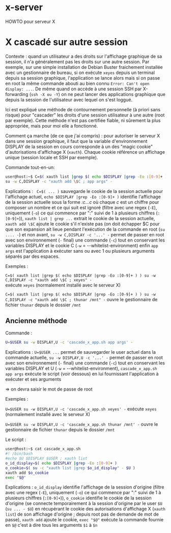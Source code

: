 # x-server
HOWTO pour serveur X

# X cascadé sur autre session
Contexte : quand un utilisateur a des droits sur l'affichage graphique de sa session, il n'a généralement pas les droits sur une autre session. Par exemple, sur une simple installation de Debian Buster fraichement installée avec un gestionnaire de bureau, si on exécute ```xeyes``` depuis un terminal depuis sa session graphique, l'application se lance alors mais si on passe en root la même commande abouti au bien connu ```Error: Can't open display: ...```. De même quand on accède à une session SSH par X-forwarding (```ssh -X ou -Y```) on ne peut lancer des applications graphique que depuis la session de l'utilisateur avec lequel on s'est loggué.

Ici est expliqué une méthode de contournement personnelle (à priori sans risque) pour "cascader" les droits d'une session utilisateur à une autre (root par exemple). Cette méthode n'est pas certifiée fiable, ni sûrement la plus appropriée, mais pour moi elle a fonctionné.

Comment ça marche (de ce que j'ai compris) : pour autoriser le serveur X dans une session graphique, il faut que la variable d'environnement DISPLAY de la session en cours corresponde à un des "magic cookie" d'autorisations d'affichage X (```xauth```). Chaque cookie référence un affichage unique (session locale et SSH par exemple).

Commande tout-en-un:
```sh
user@host:~$ C=$( xauth list |grep $( echo $DISPLAY |grep -Eo :[0-9]+ ) ) \
su -w C,DISPLAY -c "xauth add \$C ; app args" -
```
Explications :
``` C=$( ... )``` sauvegarde le cookie de la session actuelle pour l'affichage actuel, ```echo $DISPLAY |grep -Eo :[0-9]+ )``` identifie l'affichage de la session actuelle sous la forme *:c...c* où chaque *c* est un chiffre pour composer un nombre et ce qui suit est ignoré (filtre avec une regex (```-E```), uniquement (```-o```) ce qui commence par ":" suivi de 1 à plusieurs chiffres (```:[0-9]+```)), ```xauth list | grep ...``` extrait le cookie de la session actuelle, ```xauth add \$C``` ajoute le cookie s'il n'existe pas (on doit échapper \$C pour que son expansion ait lieue pendant l'exécution de la commande en root (```su .... -```) et non avant, ```su -w C,DISPLAY -c '...' -``` permet de passer en root avec son environnement (```-``` final) une commande (```-c```) tout en conservant les variables DISPLAY et le cookie C (```-w``` = --whitelist-environment) enfin ```app args``` est l'application à exécuter sans ou avec 1 ou plusieurs arguments séparés par des espaces.

Exemples :

```C=$( xauth list |grep $( echo $DISPLAY |grep -Eo :[0-9]+ ) ) su -w C,DISPLAY -c "xauth add \$C ; xeyes" -```  
exécute ```xeyes``` (normalement installé avec le serveur X)

```C=$( xauth list |grep $( echo $DISPLAY |grep -Eo :[0-9]+ ) ) su -w C,DISPLAY -c "xauth add \$C ; thunar /mnt" -```   ouvre le gestionnaire de fichier ```thunar``` depuis le dossier ```/mnt```

## Ancienne méthode
Commande :
```sh
U=$USER su -w DISPLAY,U -c 'cascade_x_app.sh app args' -
```
Explications : ```U=$USER ...``` permet de sauvegarder le user actuel dans la commande actuelle, ```su -w DISPLAY,U -c '...' -``` permet de passer en root avec son environnement (```-``` final) une commande (```-c```) tout en conservant les variables DISPLAY et U (```-w``` = --whitelist-environment), ```cascade_x_app.sh app args``` exécute le script (voir dessous) en lui fournissant l'application à exécuter et ses arguments

=> on devra saisir le mot de passe de root

Exemples :

```U=$USER su -w DISPLAY,U -c 'cascade_x_app.sh xeyes' -``` exécute ```xeyes``` (normalement installé avec le serveur X)

```U=$USER su -w DISPLAY,U -c 'cascade_x_app.sh thunar /mnt' -``` ouvre le gestionnaire de fichier ```thunar``` depuis le dossier ```/mnt```

Le script :
```sh
user@host:~$ cat cascade_x_app.sh
#! /bin/bash
#echo $U $DISPLAY $USER ; xauth list
o_id_display=$( echo $DISPLAY |grep -Eo :[0-9]+ )
o_cookie=$( su -c "xauth list |grep $o_id_display" - $U )
xauth add $o_cookie
exec "$@"
```
Explications : ```o_id_display``` identifie l'affichage de la session d'origine (filtre avec une regex (```-E```), uniquement (```-o```) ce qui commence par ":" suivi de 1 à plusieurs chiffres (```:[0-9]+```)), ```o_cookie``` identifie le cookie de la session d'origine (se connecte temporairement à la session d'origine par le user ```$U``` (```su ... - $U```) en récupérant le cookie des autorisations d'affichage X (```xauth list```) de son affichage d'origine ; depuis root pas de demande de mot de passe), ```xauth add``` ajoute le cookie, ```exec "$@"``` exécute la commande fournie en ```$@``` c'est à dire tous les arguments ```$1``` à ```$n```
